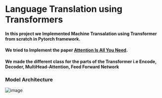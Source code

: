 # Language Translation using Transformers

#### In this project we Implemented Machine Transalation using Transformer from scratch in Pytorch framework.
#### We tried to Implement the paper [Attention Is All You Need](https://proceedings.neurips.cc/paper/2017/file/3f5ee243547dee91fbd053c1c4a845aa-Paper.pdf).
#### We made the different class for the parts of the Transformer i.e Encode, Decoder, MultiHead-Attention, Feed Forward Network

### Model Architecture
![image](https://user-images.githubusercontent.com/62115066/153176853-89ec55b5-bb80-4e37-bd69-b5aca952ab57.png)


